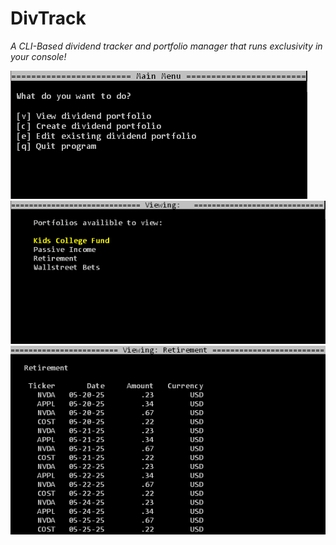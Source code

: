 # DivTrack
*A CLI-Based dividend tracker and portfolio manager that runs exclusivity in your console!*

![Alt text](/imgs/divTrack3.PNG)
![Alt text](/imgs/divTrack1.PNG)
![Alt text](/imgs/divTrack2.PNG)

